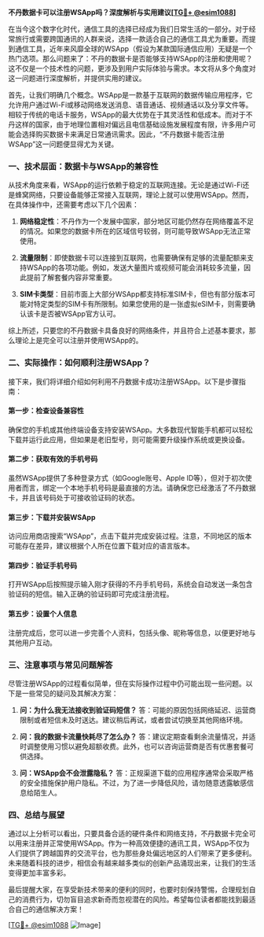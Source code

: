 **不丹数据卡可以注册WSApp吗？深度解析与实用建议[[TG💪+ @esim1088](https://t.me/s/esim1088)]**

在当今这个数字化时代，通信工具的选择已经成为我们日常生活的一部分。对于经常旅行或需要跨国通讯的人群来说，选择一款适合自己的通信工具尤为重要。而提到通信工具，近年来风靡全球的WSApp（假设为某款国际通信应用）无疑是一个热门选项。那么问题来了：不丹的数据卡是否能够支持WSApp的注册和使用呢？这不仅是一个技术性的问题，更涉及到用户实际体验与需求。本文将从多个角度对这一问题进行深度解析，并提供实用的建议。

首先，让我们明确几个概念。WSApp是一款基于互联网的数据传输应用程序，它允许用户通过Wi-Fi或移动网络发送消息、语音通话、视频通话以及分享文件等。相较于传统的电话卡服务，WSApp的最大优势在于其灵活性和低成本。而对于不丹这样的国家，由于地理位置相对偏远且电信基础设施发展程度有限，许多用户可能会选择购买数据卡来满足日常通讯需求。因此，“不丹数据卡能否注册WSApp”这一问题便显得尤为关键。

### **一、技术层面：数据卡与WSApp的兼容性**

从技术角度来看，WSApp的运行依赖于稳定的互联网连接。无论是通过Wi-Fi还是蜂窝网络，只要设备能够正常接入互联网，理论上就可以使用WSApp。然而，在具体操作中，还需要考虑以下几个因素：

1. **网络稳定性**：不丹作为一个发展中国家，部分地区可能仍然存在网络覆盖不足的情况。如果您的数据卡所在的区域信号较弱，则可能导致WSApp无法正常使用。
   
2. **流量限制**：即使数据卡可以连接到互联网，也需要确保有足够的流量配额来支持WSApp的各项功能。例如，发送大量图片或视频可能会消耗较多流量，因此提前了解套餐内容非常重要。

3. **SIM卡类型**：目前市面上大部分WSApp都支持标准SIM卡，但也有部分版本可能对特定类型的SIM卡有所限制。如果您使用的是一张虚拟eSIM卡，则需要确认该卡是否被WSApp官方认可。

综上所述，只要您的不丹数据卡具备良好的网络条件，并且符合上述基本要求，那么理论上是完全可以注册并使用WSApp的。

### **二、实际操作：如何顺利注册WSApp？**

接下来，我们将详细介绍如何利用不丹数据卡成功注册WSApp。以下是步骤指南：

#### **第一步：检查设备兼容性**
确保您的手机或其他终端设备支持安装WSApp。大多数现代智能手机都可以轻松下载并运行此应用，但如果是老旧型号，则可能需要升级操作系统或更换设备。

#### **第二步：获取有效的手机号码**
虽然WSApp提供了多种登录方式（如Google账号、Apple ID等），但对于初次使用者而言，绑定一个本地手机号码是最直接的方法。请确保您已经激活了不丹数据卡，并且该号码处于可接收验证码的状态。

#### **第三步：下载并安装WSApp**
访问应用商店搜索“WSApp”，点击下载并完成安装过程。注意，不同地区的版本可能存在差异，建议根据个人所在位置下载对应的语言版本。

#### **第四步：验证手机号码**
打开WSApp后按照提示输入刚才获得的不丹手机号码，系统会自动发送一条包含验证码的短信。输入正确的验证码即可完成注册流程。

#### **第五步：设置个人信息**
注册完成后，您可以进一步完善个人资料，包括头像、昵称等信息，以便更好地与其他用户互动。

### **三、注意事项与常见问题解答**

尽管注册WSApp的过程看似简单，但在实际操作过程中仍可能出现一些问题。以下是一些常见的疑问及其解决方案：

1. **问：为什么我无法接收到验证码短信？**
   答：可能的原因包括网络延迟、运营商限制或者短信未及时送达。建议稍后再试，或者尝试切换至其他网络环境。

2. **问：我的数据卡流量快耗尽了怎么办？**
   答：建议定期查看剩余流量情况，并适时调整使用习惯以避免超额收费。此外，也可以咨询运营商是否有优惠套餐可供选择。

3. **问：WSApp会不会泄露隐私？**
   答：正规渠道下载的应用程序通常会采取严格的安全措施保护用户隐私。不过，为了进一步降低风险，请勿随意透露敏感信息给陌生人。

### **四、总结与展望**

通过以上分析可以看出，只要具备合适的硬件条件和网络支持，不丹数据卡完全可以用来注册并正常使用WSApp。作为一种高效便捷的通讯工具，WSApp不仅为人们提供了跨越国界的交流平台，也为那些身处偏远地区的人们带来了更多便利。未来随着科技的进步，相信会有越来越多类似的创新产品涌现出来，让我们的生活变得更加丰富多彩。

最后提醒大家，在享受新技术带来的便利的同时，也要时刻保持警惕，合理规划自己的消费行为，切勿盲目追求新奇而忽视潜在的风险。希望每位读者都能找到最适合自己的通信解决方案！

[[TG💪+ @esim1088](https://t.me/s/esim1088) ![Image](https://i.postimg.cc/4NQfJmqS/Snipaste-2025-05-13-00-14-12.png)]